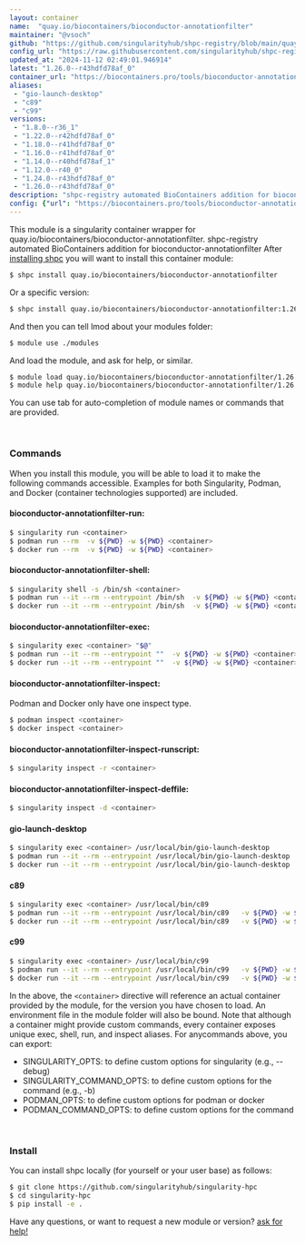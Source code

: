 ```yaml
---
layout: container
name:  "quay.io/biocontainers/bioconductor-annotationfilter"
maintainer: "@vsoch"
github: "https://github.com/singularityhub/shpc-registry/blob/main/quay.io/biocontainers/bioconductor-annotationfilter/container.yaml"
config_url: "https://raw.githubusercontent.com/singularityhub/shpc-registry/main/quay.io/biocontainers/bioconductor-annotationfilter/container.yaml"
updated_at: "2024-11-12 02:49:01.946914"
latest: "1.26.0--r43hdfd78af_0"
container_url: "https://biocontainers.pro/tools/bioconductor-annotationfilter"
aliases:
 - "gio-launch-desktop"
 - "c89"
 - "c99"
versions:
 - "1.8.0--r36_1"
 - "1.22.0--r42hdfd78af_0"
 - "1.18.0--r41hdfd78af_0"
 - "1.16.0--r41hdfd78af_0"
 - "1.14.0--r40hdfd78af_1"
 - "1.12.0--r40_0"
 - "1.24.0--r43hdfd78af_0"
 - "1.26.0--r43hdfd78af_0"
description: "shpc-registry automated BioContainers addition for bioconductor-annotationfilter"
config: {"url": "https://biocontainers.pro/tools/bioconductor-annotationfilter", "maintainer": "@vsoch", "description": "shpc-registry automated BioContainers addition for bioconductor-annotationfilter", "latest": {"1.26.0--r43hdfd78af_0": "sha256:412d55e1074340cb5dc8dafd237e4b64e4683d882673586410543290432b7cf3"}, "tags": {"1.8.0--r36_1": "sha256:83cd6c69d6d5e5174d2a2d4d01b5702d6103c253946600769a4e9003b1eac9bc", "1.22.0--r42hdfd78af_0": "sha256:99aa0f2334803c8ee3f8a459560817c3d15c096d2314529954e736d00ae09be3", "1.18.0--r41hdfd78af_0": "sha256:c0bf5695a813999e61488594616dee63357c4759301a4b0603fa105ca37b759c", "1.16.0--r41hdfd78af_0": "sha256:692f331601b69c8ba09e7def0f8bbc68f6c0d5b825539c49a95736d3093e31a3", "1.14.0--r40hdfd78af_1": "sha256:bb9b0eb36882a787c410b4a13ba9736fe74356bc2e1c049d4d45231ad2269b7c", "1.12.0--r40_0": "sha256:28add3b1bef84f99278a91494ead6beb5a0b37dde973474db8ac2f2eba78e454", "1.24.0--r43hdfd78af_0": "sha256:bc00c3478eac233ae21c60240974eea52ccc06d7fe6d1445c925588b94c4411b", "1.26.0--r43hdfd78af_0": "sha256:412d55e1074340cb5dc8dafd237e4b64e4683d882673586410543290432b7cf3"}, "docker": "quay.io/biocontainers/bioconductor-annotationfilter", "aliases": {"gio-launch-desktop": "/usr/local/bin/gio-launch-desktop", "c89": "/usr/local/bin/c89", "c99": "/usr/local/bin/c99"}}
---
```


This module is a singularity container wrapper for quay.io/biocontainers/bioconductor-annotationfilter.
shpc-registry automated BioContainers addition for bioconductor-annotationfilter
After [installing shpc](#install) you will want to install this container module:


```bash
$ shpc install quay.io/biocontainers/bioconductor-annotationfilter
```

Or a specific version:

```bash
$ shpc install quay.io/biocontainers/bioconductor-annotationfilter:1.26.0--r43hdfd78af_0
```

And then you can tell lmod about your modules folder:

```bash
$ module use ./modules
```

And load the module, and ask for help, or similar.

```bash
$ module load quay.io/biocontainers/bioconductor-annotationfilter/1.26.0--r43hdfd78af_0
$ module help quay.io/biocontainers/bioconductor-annotationfilter/1.26.0--r43hdfd78af_0
```

You can use tab for auto-completion of module names or commands that are provided.

<br>

### Commands

When you install this module, you will be able to load it to make the following commands accessible.
Examples for both Singularity, Podman, and Docker (container technologies supported) are included.

#### bioconductor-annotationfilter-run:

```bash
$ singularity run <container>
$ podman run --rm  -v ${PWD} -w ${PWD} <container>
$ docker run --rm  -v ${PWD} -w ${PWD} <container>
```

#### bioconductor-annotationfilter-shell:

```bash
$ singularity shell -s /bin/sh <container>
$ podman run --it --rm --entrypoint /bin/sh  -v ${PWD} -w ${PWD} <container>
$ docker run --it --rm --entrypoint /bin/sh  -v ${PWD} -w ${PWD} <container>
```

#### bioconductor-annotationfilter-exec:

```bash
$ singularity exec <container> "$@"
$ podman run --it --rm --entrypoint ""  -v ${PWD} -w ${PWD} <container> "$@"
$ docker run --it --rm --entrypoint ""  -v ${PWD} -w ${PWD} <container> "$@"
```

#### bioconductor-annotationfilter-inspect:

Podman and Docker only have one inspect type.

```bash
$ podman inspect <container>
$ docker inspect <container>
```

#### bioconductor-annotationfilter-inspect-runscript:

```bash
$ singularity inspect -r <container>
```

#### bioconductor-annotationfilter-inspect-deffile:

```bash
$ singularity inspect -d <container>
```


#### gio-launch-desktop

```bash
$ singularity exec <container> /usr/local/bin/gio-launch-desktop
$ podman run --it --rm --entrypoint /usr/local/bin/gio-launch-desktop   -v ${PWD} -w ${PWD} <container> -c " $@"
$ docker run --it --rm --entrypoint /usr/local/bin/gio-launch-desktop   -v ${PWD} -w ${PWD} <container> -c " $@"
```


#### c89

```bash
$ singularity exec <container> /usr/local/bin/c89
$ podman run --it --rm --entrypoint /usr/local/bin/c89   -v ${PWD} -w ${PWD} <container> -c " $@"
$ docker run --it --rm --entrypoint /usr/local/bin/c89   -v ${PWD} -w ${PWD} <container> -c " $@"
```


#### c99

```bash
$ singularity exec <container> /usr/local/bin/c99
$ podman run --it --rm --entrypoint /usr/local/bin/c99   -v ${PWD} -w ${PWD} <container> -c " $@"
$ docker run --it --rm --entrypoint /usr/local/bin/c99   -v ${PWD} -w ${PWD} <container> -c " $@"
```



In the above, the `<container>` directive will reference an actual container provided
by the module, for the version you have chosen to load. An environment file in the
module folder will also be bound. Note that although a container
might provide custom commands, every container exposes unique exec, shell, run, and
inspect aliases. For anycommands above, you can export:

 - SINGULARITY_OPTS: to define custom options for singularity (e.g., --debug)
 - SINGULARITY_COMMAND_OPTS: to define custom options for the command (e.g., -b)
 - PODMAN_OPTS: to define custom options for podman or docker
 - PODMAN_COMMAND_OPTS: to define custom options for the command

<br>

### Install

You can install shpc locally (for yourself or your user base) as follows:

```bash
$ git clone https://github.com/singularityhub/singularity-hpc
$ cd singularity-hpc
$ pip install -e .
```

Have any questions, or want to request a new module or version? [ask for help!](https://github.com/singularityhub/singularity-hpc/issues)